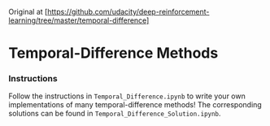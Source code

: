 Original at [https://github.com/udacity/deep-reinforcement-learning/tree/master/temporal-difference]

# Temporal-Difference Methods

### Instructions

Follow the instructions in `Temporal_Difference.ipynb` to write your own implementations of many temporal-difference methods!  The corresponding solutions can be found in `Temporal_Difference_Solution.ipynb`.  
